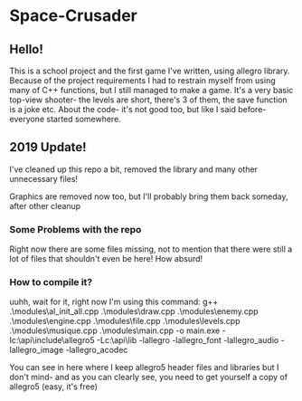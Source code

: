 # Space-Crusader

## Hello!
This is a school project and the first game I've written, using allegro library.
Because of the project requirements I had to restrain myself from using many of C++ functions, but I still managed to make a game.
It's a very basic top-view shooter- the levels are short, there's 3 of them, the save function is a joke etc.
About the code- it's not good too, but like I said before- everyone started somewhere.

## 2019 Update!
I've cleaned up this repo a bit, removed the library and many other unnecessary files!

Graphics are removed now too, but I'll probably bring them back someday, after other cleanup

### Some Problems with the repo
Right now there are some files missing, not to mention that there were still a lot of files that shouldn't even be here! How absurd!

### How to compile it?
uuhh, wait for it, right now I'm using this command:
g++ .\modules\al_init_all.cpp .\modules\draw.cpp .\modules\enemy.cpp .\modules\engine.cpp .\modules\file.cpp .\modules\levels.cpp .\modules\musique.cpp .\modules\main.cpp -o main.exe -Ic:\api\include\allegro5 -Lc:\api\lib -lallegro -lallegro_font -lallegro_audio -lallegro_image -lallegro_acodec

You can see in here where I keep allegro5 header files and libraries but I don't mind- and as you can clearly see, you need to get yourself a copy of allegro5 (easy, it's free)

